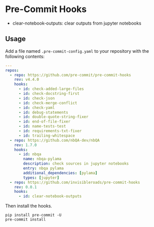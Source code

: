 # Pre-Commit Hooks

- clear-notebook-outputs: clear outputs from jupyter notebooks

## Usage

Add a file named `.pre-commit-config.yaml` to your repository with the following contents:

```yaml
---
repos:
  - repo: https://github.com/pre-commit/pre-commit-hooks
    rev: v4.4.0
    hooks:
      - id: check-added-large-files
      - id: check-docstring-first
      - id: check-json
      - id: check-merge-conflict
      - id: check-yaml
      - id: debug-statements
      - id: double-quote-string-fixer
      - id: end-of-file-fixer
      - id: name-tests-test
      - id: requirements-txt-fixer
      - id: trailing-whitespace
  - repo: https://github.com/nbQA-dev/nbQA
    rev: 1.7.0
    hooks:
      - id: nbqa
        name: nbqa-pylama
        description: check sources in jupyter notebooks
        entry: nbqa pylama
        additional_dependencies: [pylama]
        types: [jupyter]
  - repo: https://github.com/invisibleroads/pre-commit-hooks
    rev: 0.0.1
    hooks:
      - id: clear-notebook-outputs
```

Then install the hooks.

```
pip install pre-commit -U
pre-commit install
```
